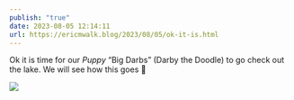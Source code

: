 ```yaml
---
publish: "true"
date: 2023-08-05 12:14:11
url: https://ericmwalk.blog/2023/08/05/ok-it-is.html
---
```


Ok it is time for our *Puppy* “Big Darbs” (Darby the Doodle) to go check out the lake. We will see how this goes 😬

![](https://ericmwalk.blog/uploads/2023/7ace113a-1266-4838-981b-b5739da33f25.jpg)